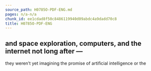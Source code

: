 ```yaml
---
source_path: H0785O-PDF-ENG.md
pages: n/a-n/a
chunk_id: ee1cdad8f50c8486119940d09abdc4a9dadd70c8
title: H0785O-PDF-ENG
---
```

## and space exploration, computers, and the internet not long after —

they weren’t yet imagining the promise of artiﬁcial intelligence or the
